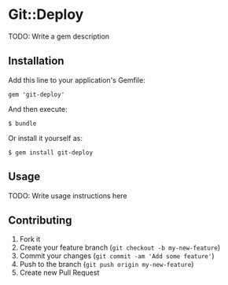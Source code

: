 # Git::Deploy

TODO: Write a gem description

## Installation

Add this line to your application's Gemfile:

    gem 'git-deploy'

And then execute:

    $ bundle

Or install it yourself as:

    $ gem install git-deploy

## Usage

TODO: Write usage instructions here

## Contributing

1. Fork it
2. Create your feature branch (`git checkout -b my-new-feature`)
3. Commit your changes (`git commit -am 'Add some feature'`)
4. Push to the branch (`git push origin my-new-feature`)
5. Create new Pull Request
